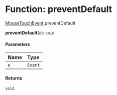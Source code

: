 # Function: preventDefault

[MouseTouchEvent](/en/auto-docs/playground-react/modules/MouseTouchEvent.md).preventDefault

**preventDefault**(`e`): `void`

#### Parameters

| Name | Type |
| :------ | :------ |
| `e` | `Event` | `MouseEvent` | `MouseEvent`<`Element`, `MouseEvent`> | `TouchEvent` | `TouchEvent`<`Element`> |

#### Returns

`void`
